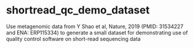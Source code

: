 # shortread_qc_demo_dataset
Use metagenomic data from Y Shao et al, Nature, 2019 (PMID: 31534227 and ENA: ERP115334) to generate a small dataset for demonstrating use of quality control software on short-read sequencing data
